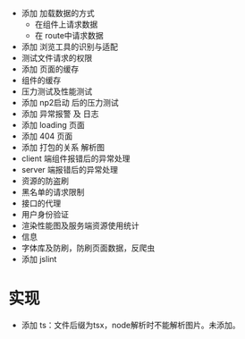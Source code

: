 * 添加 加载数据的方式
  * 在组件上请求数据
  * 在 route中请求数据
* 添加 浏览工具的识别与适配
* 测试文件请求的权限
* 添加 页面的缓存
* 组件的缓存
* 压力测试及性能测试
* 添加 np2启动 后的压力测试
* 添加 异常报警 及 日志
* 添加 loading 页面
* 添加 404 页面
* 添加 打包的关系 解析图
* client 端组件报错后的异常处理
* server 端报错后的异常处理
* 资源的防盗刷
* 黑名单的请求限制
* 接口的代理
* 用户身份验证
* 渲染性能图及服务端资源使用统计
* 信息
* 字体库及防刷，防刷页面数据，反爬虫
* 添加 jslint

# 实现
* 添加 ts：文件后缀为tsx，node解析时不能解析图片。未添加。